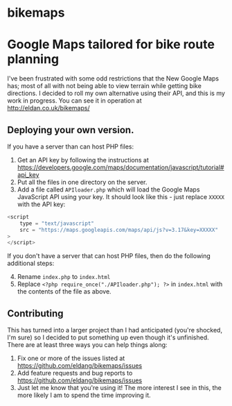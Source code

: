 bikemaps
=========

# Google Maps tailored for bike route planning

I've been frustrated with some odd restrictions that the New Google Maps has; most of all with not being able to view terrain while getting bike directions.  I decided to roll my own alternative using their API, and this is my work in progress.  You can see it in operation at http://eldan.co.uk/bikemaps/

## Deploying your own version.

If you have a server than can host PHP files:

1. Get an API key by following the instructions at https://developers.google.com/maps/documentation/javascript/tutorial#api_key
2. Put all the files in one directory on the server.
3. Add a file called `APIloader.php` which will load the Google Maps JavaScript API using your key.  It should look like this - just replace `XXXXX` with the API key:
```php
<script 
	type = "text/javascript"
	src = "https://maps.googleapis.com/maps/api/js?v=3.17&key=XXXXX"
>
</script>
```

If you don't have a server that can host PHP files, then do the following additional steps:

4. Rename `index.php` to `index.html`
5. Replace `<?php require_once("./APIloader.php"); ?>` in `index.html` with the contents of the file as above.

## Contributing

This has turned into a larger project than I had anticipated (you're shocked, I'm sure) so I decided to put something up even though it's unfinished. There are at least three ways you can help things along:

1. Fix one or more of the issues listed at https://github.com/eldang/bikemaps/issues
2. Add feature requests and bug reports to https://github.com/eldang/bikemaps/issues
3. Just let me know that you're using it!  The more interest I see in this, the more likely I am to spend the time improving it.